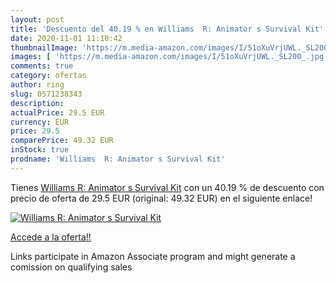 ```yaml
---
layout: post
title: 'Descuento del 40.19 % en Williams  R: Animator s Survival Kit'
date: 2020-11-01 11:10:42
thumbnailImage: 'https://m.media-amazon.com/images/I/51oXuVrjUWL._SL200_.jpg'
images: [ 'https://m.media-amazon.com/images/I/51oXuVrjUWL._SL200_.jpg' ]
comments: true
category: ofertas
author: ring
slug: 0571238343
description:
actualPrice: 29.5 EUR
currency: EUR
price: 29.5
comparePrice: 49.32 EUR
inStock: true
prodname: 'Williams  R: Animator s Survival Kit'
---
```


Tienes [Williams  R: Animator s Survival Kit](https://www.amazon.es/dp/0571238343/?tag=tolees-21) con un 40.19 % de descuento con precio de oferta de 29.5 EUR (original: 49.32 EUR) en el siguiente enlace!

[![Williams  R: Animator s Survival Kit](https://m.media-amazon.com/images/I/51oXuVrjUWL._SL200_.jpg)](https://www.amazon.es/dp/0571238343/?tag=tolees-21)

[Accede a la oferta!!](https://www.amazon.es/dp/0571238343/?tag=tolees-21)

Links participate in Amazon Associate program and might generate a comission on qualifying sales


